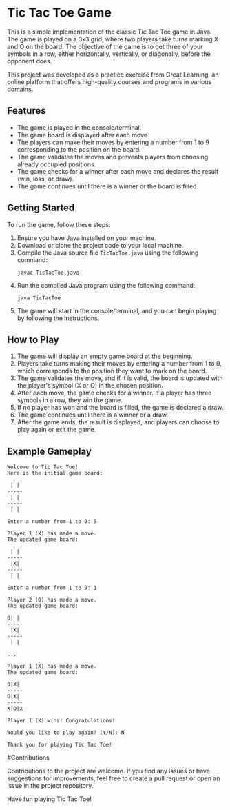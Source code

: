 # Tic Tac Toe Game

This is a simple implementation of the classic Tic Tac Toe game in Java. The game is played on a 3x3 grid, where two players take turns marking X and O on the board. 
The objective of the game is to get three of your symbols in a row, either horizontally, vertically, or diagonally, before the opponent does.

This project was developed as a practice exercise from Great Learning, an online platform that offers high-quality courses and programs in various domains.

## Features

- The game is played in the console/terminal.
- The game board is displayed after each move.
- The players can make their moves by entering a number from 1 to 9 corresponding to the position on the board.
- The game validates the moves and prevents players from choosing already occupied positions.
- The game checks for a winner after each move and declares the result (win, loss, or draw).
- The game continues until there is a winner or the board is filled.

## Getting Started

To run the game, follow these steps:

1. Ensure you have Java installed on your machine.
2. Download or clone the project code to your local machine.
3. Compile the Java source file `TicTacToe.java` using the following command:
   ```
   javac TicTacToe.java
   ```
4. Run the compiled Java program using the following command:
   ```
   java TicTacToe
   ```
5. The game will start in the console/terminal, and you can begin playing by following the instructions.

## How to Play

1. The game will display an empty game board at the beginning.
2. Players take turns making their moves by entering a number from 1 to 9, which corresponds to the position they want to mark on the board.
3. The game validates the move, and if it is valid, the board is updated with the player's symbol (X or O) in the chosen position.
4. After each move, the game checks for a winner. If a player has three symbols in a row, they win the game.
5. If no player has won and the board is filled, the game is declared a draw.
6. The game continues until there is a winner or a draw.
7. After the game ends, the result is displayed, and players can choose to play again or exit the game.

## Example Gameplay

```
Welcome to Tic Tac Toe!
Here is the initial game board:

 | | 
-----
 | | 
-----
 | | 

Enter a number from 1 to 9: 5

Player 1 (X) has made a move.
The updated game board:

 | | 
-----
 |X| 
-----
 | | 

Enter a number from 1 to 9: 1

Player 2 (O) has made a move.
The updated game board:

O| | 
-----
 |X| 
-----
 | | 

...

Player 1 (X) has made a move.
The updated game board:

O|X| 
-----
O|X| 
-----
X|O|X

Player 1 (X) wins! Congratulations!

Would you like to play again? (Y/N): N

Thank you for playing Tic Tac Toe!

```
#Contributions

Contributions to the project are welcome. If you find any issues or have suggestions for improvements, feel free to create a pull request or open an issue in the project repository.

Have fun playing Tic Tac Toe!

